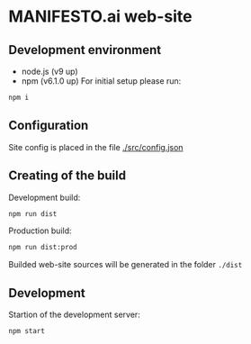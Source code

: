 # MANIFESTO.ai web-site

## Development environment
- node.js (v9 up)
- npm (v6.1.0 up)
For initial setup please run:
```sh
npm i
```

## Configuration
Site config is placed in the file [./src/config.json](./src/config.json)  


## Creating of the build
Development build:
```sh
npm run dist
```
Production build:
```sh
npm run dist:prod
```
Builded web-site sources will be generated in the folder `./dist`
  
## Development
Startion of the development server:
```sh
npm start
```
